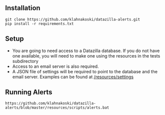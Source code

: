 


Installation
------------

	git clone https://github.com/klahnakoski/datazilla-alerts.git
	pip install -r requirements.txt


Setup
-----

  * You are going to need access to a Datazilla database.  If you do not have one
	available, you will need to make one using the resources in the tests subdirectory
  * Access to an email server is also required.
  * A JSON file of settings will be required to point to the database and the email server.  Examples
	can be found at [/resources/settings](https://github.com/klahnakoski/datazilla-alerts/blob/master/resources/settings/alert_settings.py)


Running Alerts
--------------

	https://github.com/klahnakoski/datazilla-alerts/blob/master/resources/scripts/alerts.bat

